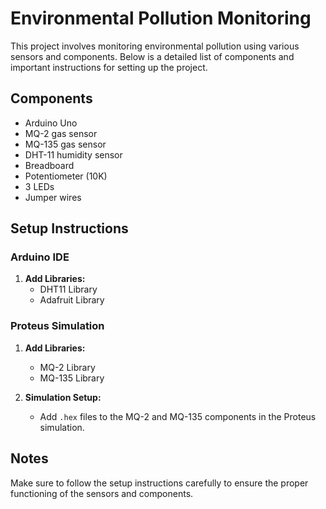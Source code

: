 # Environmental Pollution Monitoring

This project involves monitoring environmental pollution using various sensors and components. Below is a detailed list of components and important instructions for setting up the project.

## Components

- Arduino Uno
- MQ-2 gas sensor
- MQ-135 gas sensor
- DHT-11 humidity sensor
- Breadboard
- Potentiometer (10K)
- 3 LEDs
- Jumper wires

## Setup Instructions

### Arduino IDE

1. **Add Libraries:**
   - DHT11 Library
   - Adafruit Library

### Proteus Simulation

1. **Add Libraries:**
   - MQ-2 Library
   - MQ-135 Library

2. **Simulation Setup:**
   - Add `.hex` files to the MQ-2 and MQ-135 components in the Proteus simulation.

## Notes

Make sure to follow the setup instructions carefully to ensure the proper functioning of the sensors and components.

